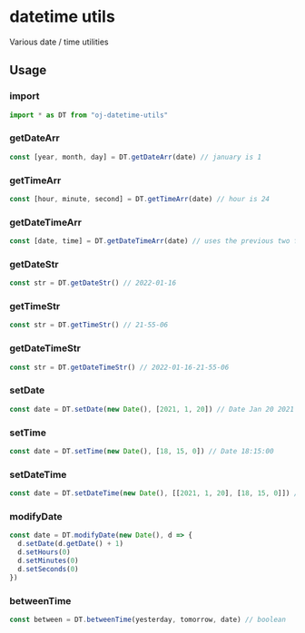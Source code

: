 # datetime utils
Various date / time utilities
## Usage

### import
```typescript
import * as DT from "oj-datetime-utils"
```

### getDateArr
```typescript
const [year, month, day] = DT.getDateArr(date) // january is 1

```

### getTimeArr
```typescript
const [hour, minute, second] = DT.getTimeArr(date) // hour is 24
```

### getDateTimeArr
```typescript
const [date, time] = DT.getDateTimeArr(date) // uses the previous two functions
```

### getDateStr
```typescript
const str = DT.getDateStr() // 2022-01-16
```

### getTimeStr
```typescript
const str = DT.getTimeStr() // 21-55-06
```

### getDateTimeStr
```typescript
const str = DT.getDateTimeStr() // 2022-01-16-21-55-06
```

### setDate
```typescript
const date = DT.setDate(new Date(), [2021, 1, 20]) // Date Jan 20 2021
```

### setTime
```typescript
const date = DT.setTime(new Date(), [18, 15, 0]) // Date 18:15:00
```

### setDateTime
```typescript
const date = DT.setDateTime(new Date(), [[2021, 1, 20], [18, 15, 0]]) // Date Jan 20 2021 18:15:00
```

### modifyDate
```typescript
const date = DT.modifyDate(new Date(), d => {
  d.setDate(d.getDate() + 1)
  d.setHours(0)
  d.setMinutes(0)
  d.setSeconds(0)
})
```

### betweenTime
```typescript
const between = DT.betweenTime(yesterday, tomorrow, date) // boolean
```